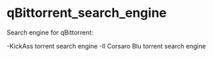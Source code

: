 # qBittorrent_search_engine
Search engine for qBittorrent:

-KickAss torrent search engine
-Il Corsaro Blu torrent search engine

